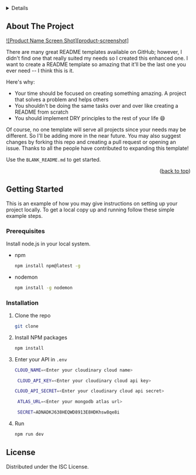<details>
  <ol>
    <li>
      <a href="https://invito.onrender.com/">Invito</a>
    </li>
  </ol>
</details>



<!-- ABOUT THE PROJECT -->
## About The Project

[![Product Name Screen Shot][product-screenshot]](https://example.com)

There are many great README templates available on GitHub; however, I didn't find one that really suited my needs so I created this enhanced one. I want to create a README template so amazing that it'll be the last one you ever need -- I think this is it.

Here's why:
* Your time should be focused on creating something amazing. A project that solves a problem and helps others
* You shouldn't be doing the same tasks over and over like creating a README from scratch
* You should implement DRY principles to the rest of your life :smile:

Of course, no one template will serve all projects since your needs may be different. So I'll be adding more in the near future. You may also suggest changes by forking this repo and creating a pull request or opening an issue. Thanks to all the people have contributed to expanding this template!

Use the `BLANK_README.md` to get started.

<p align="right">(<a href="#readme-top">back to top</a>)</p>




<!-- GETTING STARTED -->
## Getting Started

This is an example of how you may give instructions on setting up your project locally.
To get a local copy up and running follow these simple example steps.

### Prerequisites

Install node.js in your local system. 
* npm
  ```sh
  npm install npm@latest -g
  ```
* nodemon
  ```sh
  npm install -g nodemon
  ```

### Installation

1. Clone the repo
   ```sh
   git clone 
   ```
2. Install NPM packages
   ```sh
   npm install
   ```
3. Enter your API in `.env`
   ```sh
   CLOUD_NAME=<Enter your cloudinary cloud name>
   ```
   ```sh
    CLOUD_API_KEY=<Enter your cloudinary cloud api key>
    ```
    ```sh
    CLOUD_API_SECRET=<Enter your cloudinary cloud api secret>
    ```
   ```sh
    ATLAS_URL=<Enter your mongodb atlas url>
   ```
   ```sh
    SECRET=ADNADKJ638HEQWD8913E8HDKhsw8qe8i
   ```
4. Run
    ```sh
   npm run dev
   ```


## License

Distributed under the ISC License.